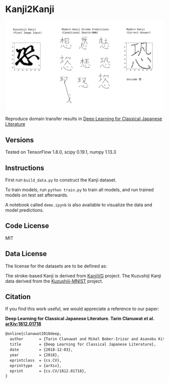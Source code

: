 # Kanji2Kanji

![Kanji2Kanji](/img/kanji2kanji.png?raw=true)

Reproduce domain transfer results in [Deep Learning for Classical Japanese Literature](https://arxiv.org/abs/1812.01718)

## Versions

Tested on TensorFlow 1.8.0, scipy 0.19.1, numpy 1.13.3

## Instructions

First run `build_data.py` to construct the Kanji dataset.

To train models, run `python train.py` to train all models, and run trained models on test set afterwards.

A notebook called `demo.ipynb` is also available to visualize the data and model predictions.

## Code License

MIT

## Data License

The license for the datasets are to be defined as:

The stroke-based Kanji is derived from [KanjiVG](https://kanjivg.tagaini.net/) project.
The Kuzushiji Kanji data derived from the [Kuzushiji-MNIST](https://github.com/rois-codh/kmnist) project.

## Citation

If you find this work useful, we would appreciate a reference to our paper:

**Deep Learning for Classical Japanese Literature. Tarin Clanuwat et al. [arXiv:1812.01718](https://arxiv.org/abs/1812.01718)**

```latex
@online{clanuwat2018deep,
  author       = {Tarin Clanuwat and Mikel Bober-Irizar and Asanobu Kitamoto and Alex Lamb and Kazuaki Yamamoto and David Ha},
  title        = {Deep Learning for Classical Japanese Literature},
  date         = {2018-12-03},
  year         = {2018},
  eprintclass  = {cs.CV},
  eprinttype   = {arXiv},
  eprint       = {cs.CV/1812.01718},
}
```
